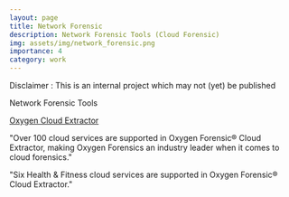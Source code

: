 ```yaml
---
layout: page
title: Network Forensic
description: Network Forensic Tools (Cloud Forensic)
img: assets/img/network_forensic.png
importance: 4
category: work
---
```


Disclaimer : This is an internal project which may not (yet) be published

Network Forensic Tools

[Oxygen Cloud Extractor]:https://oxygenforensics.com/en/resources/oxygen-forensic-cloud-extractor/ "https://oxygenforensics.com/en/resources/oxygen-forensic-cloud-extractor/"
[Oxygen Cloud Extractor]

"Over 100 cloud services are supported in Oxygen Forensic® Cloud Extractor, making Oxygen Forensics an industry leader when it comes to cloud forensics."

"Six Health & Fitness cloud services are supported in Oxygen Forensic® Cloud Extractor."
